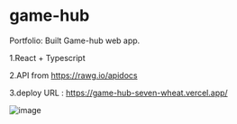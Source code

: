 # game-hub

Portfolio: Built Game-hub web app.

1.React + Typescript

2.API from https://rawg.io/apidocs

3.deploy URL : https://game-hub-seven-wheat.vercel.app/

![image](https://github.com/rok0705/game-hub/assets/5758570/98c0c952-9df5-42bb-9b42-da7280c6be78)


